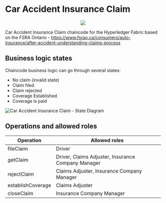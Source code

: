 # Car Accident Insurance Claim

<div style="text-align:center"><img src="https://user-images.githubusercontent.com/3188163/124211350-a0875b00-daf5-11eb-9b11-881917e4737f.png" /></div>

Car Accident Insurance Claim chaincode for the Hyperledger Fabric based on the FSRA Ontario - https://www.fsrao.ca/consumers/auto-insurance/after-accident-understanding-claims-process

## Business logic states
Chaincode business logic can go through several states:
* No claim (invalid state)
* Claim filed
* Claim rejected
* Coverage Established
* Coverage is paid

![Car Accident Insurance Claim - State Diagram](https://user-images.githubusercontent.com/3188163/124210369-f65b0380-daf3-11eb-9738-8180bf1912bd.png)

## Operations and allowed roles
Operation | Allowed roles
------------ | -------------
fileClaim | Driver
getClaim | Driver, Claims Adjuster, Insurance Company Manager
rejectClaim | Claims Adjuster, Insurance Company Manager
establishCoverage | Claims Adjuster
closeClaim | Insurance Company Manager
